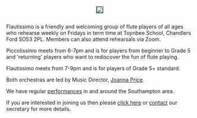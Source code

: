 
<div align="center">
    <img src="https://lynneflute.github.io/Flautissimo/imgs/romsey2022.jpg" style = "margin: 1em; border: 1px solid black; padding: 0" > 
        </div>
 <p></p>
<p>Flautissimo is a friendly and welcoming group of flute players of all ages who rehearse weekly on Fridays in term time at Toynbee School, Chandlers Ford SO53 2PL. Members can also attend rehearsals via Zoom.</p>

<p>Piccolissimo meets from 6-7pm and is for players from beginner to Grade 5 and 'returning' players who want to rediscover the fun of flute playing.  </p>

<p>Flautissimo meets from 7-9pm and is for players of Grade 5+ standard.</p>

<p>Both orchestras are led by Music Director, <a href = "musicdirector"> Joanna Price</a>.</p>

<p>We have regular <a href= "https://lynneflute.github.io/Flautissimo/performances"> performances</a> in and around the Southampton area.</p>

<p>If you are interested in joining us then please <a href="https://lynneflute.github.io/Flautissimo/about"> click here</a> or <a href="mailto:secretary@flautissimo.com">contact</a> our secretary for more details.</p>
